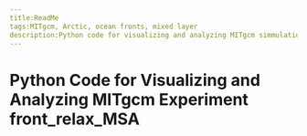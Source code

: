 ```yaml
---
title:ReadMe
tags:MITgcm, Arctic, ocean fronts, mixed layer
description:Python code for visualizing and analyzing MITgcm simmulations of a simple 2-D front in the Arctic based on observations from the 2018 SODA cruise.
---
```

# Python Code for Visualizing and Analyzing MITgcm Experiment front_relax_MSA

